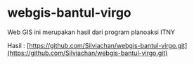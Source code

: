 # webgis-bantul-virgo
Web GIS ini merupakan hasil dari program planoaksi ITNY

Hasil : [https://github.com/Silviachan/webgis-bantul-virgo.git](https://github.com/Silviachan/webgis-bantul-virgo.git)